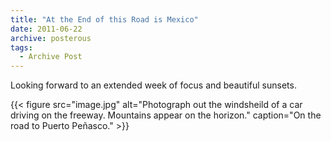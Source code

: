 ```yaml
---
title: "At the End of this Road is Mexico"
date: 2011-06-22
archive: posterous
tags: 
  - Archive Post
---
```


Looking forward to an extended week of focus and beautiful sunsets.

{{< figure 
	src="image.jpg" 
	alt="Photograph out the windsheild of a car driving on the freeway. Mountains appear on the horizon." 
	caption="On the road to Puerto Peñasco." >}}
